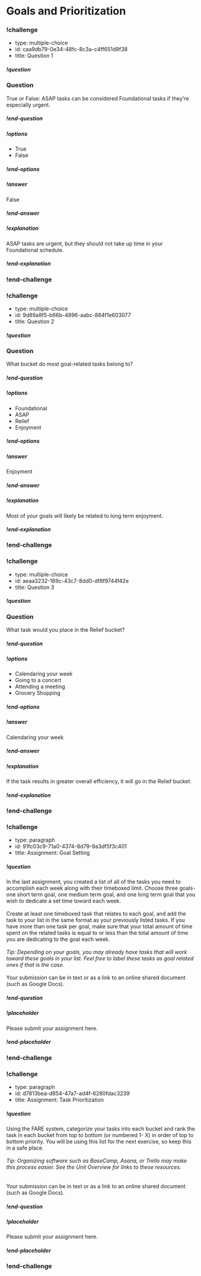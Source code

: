 # Goals and Prioritization
### !challenge

* type: multiple-choice
* id: caa9db79-0e34-48fc-8c3a-c4ff651d9f38
* title: Question 1

##### !question

### Question

True or False: ASAP tasks can be considered Foundational tasks if they’re especially urgent.

##### !end-question

##### !options


* True
* False


##### !end-options

##### !answer

False

##### !end-answer

##### !explanation

ASAP tasks are urgent, but they should not take up time in your Foundational schedule.

##### !end-explanation

### !end-challenge

### !challenge

* type: multiple-choice
* id: 9d89a8f5-b66b-4896-aabc-884f1e603077
* title: Question 2

##### !question

### Question

What bucket do most goal-related tasks belong to?

##### !end-question

##### !options


* Foundational
* ASAP
* Relief
* Enjoyment


##### !end-options

##### !answer

Enjoyment

##### !end-answer

##### !explanation

Most of your goals will likely be related to long term enjoyment.

##### !end-explanation

### !end-challenge

### !challenge

* type: multiple-choice
* id: aeaa3232-169c-43c7-8dd0-df8f9744f42e
* title: Question 3

##### !question

### Question

What task would you place in the Relief bucket?

##### !end-question

##### !options


* Calendaring your week
* Going to a concert
* Attending a meeting
* Grocery Shopping


##### !end-options

##### !answer

Calendaring your week

##### !end-answer

##### !explanation

If the task results in greater overall efficiency, it will go in the Relief bucket.

##### !end-explanation

### !end-challenge

### !challenge

* type: paragraph
* id: 91fc03c9-71a0-4374-8d79-9a3df5f3c401
* title: Assignment: Goal Setting

##### !question

In the last assignment, you created a list of all of the tasks you need to accomplish each week along with their timeboxed limit. Choose three goals- one short term goal, one medium term goal, and one long term goal that you wish to dedicate a set time toward each week.
<br><br>
Create at least one timeboxed task that relates to each goal, and add the task to your list in the same format as your previously listed tasks. If you have more than one task per goal, make sure that your total amount of time spent on the related tasks is equal to or less than the total amount of time you are dedicating to the goal each week. <br><br>
_Tip: Depending on your goals, you may already have tasks that will work toward these goals in your list. Feel free to label these tasks as goal related ones if that is the case._<br><br>
Your submission can be in text or as a link to an online shared document (such as Google Docs).

##### !end-question

##### !placeholder

Please submit your assignment here.

##### !end-placeholder

### !end-challenge

### !challenge

* type: paragraph
* id: d7813bea-d854-47a7-ad4f-6280fdac3239
* title: Assignment: Task Prioritization

##### !question

Using the FARE system, categorize your tasks into each bucket and rank the task in each bucket from top to bottom (or numbered 1- X) in order of top to bottom priority. You will be using this list for the next exercise, so keep this in a safe place. <br><br>
_Tip: Organizing software such as BaseCamp, Asana, or Trello may make this process easier. See the Unit Overview for links to these resources._  
<br><br>
Your submission can be in text or as a link to an online shared document (such as Google Docs).

##### !end-question

##### !placeholder

Please submit your assignment here.

##### !end-placeholder


### !end-challenge
